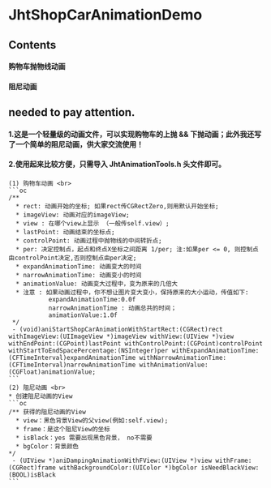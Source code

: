 # JhtShopCarAnimationDemo


## Contents
#### 购物车抛物线动画 <br>
#### 阻尼动画 <br>
## needed to pay attention.


#### 1.这是一个轻量级的动画文件，可以实现购物车的上抛 && 下抛动画；此外我还写了一个简单的阻尼动画，供大家交流使用！  <br>


#### 2.使用起来比较方便，只需导入 JhtAnimationTools.h 头文件即可。  <br>
    (1) 购物车动画 <br>
    ```oc
    /**
      * rect: 动画开始的坐标; 如果rect传CGRectZero,则用默认开始坐标;
      * imageView: 动画对应的imageView;
      * view : 在哪个view上显示 （一般传self.view）;
      * lastPoint: 动画结束的坐标点;
      * controlPoint: 动画过程中抛物线的中间转折点;
      * per: 决定控制点，起点和终点X坐标之间距离 1/per; 注:如果per <= 0, 则控制点由controlPoint决定,否则控制点由per决定;
      * expandAnimationTime: 动画变大的时间
      * narrowAnimationTime: 动画变小的时间
      * animationValue: 动画变大过程中，变为原来的几倍大
      * 注意 : 如果动画过程中，你不想让图片变大变小，保持原来的大小运动，传值如下:
               expandAnimationTime:0.0f
               narrowAnimationTime : 动画总共的时间；
               animationValue:1.0f
     */
     - (void)aniStartShopCarAnimationWithStartRect:(CGRect)rect withImageView:(UIImageView *)imageView withView:(UIView *)view withEndPoint:(CGPoint)lastPoint withControlPoint:(CGPoint)controlPoint withStartToEndSpacePercentage:(NSInteger)per withExpandAnimationTime:(CFTimeInterval)expandAnimationTime withNarrowAnimationTime:(CFTimeInterval)narrowAnimationTime withAnimationValue:(CGFloat)animationValue;
    ```
    (2) 阻尼动画 <br>
    * 创建阻尼动画的View
    ```oc
    /** 获得的阻尼动画的View
      * view：黑色背景View的父view(例如:self.view);
      * frame：是这个阻尼View的坐标
      * isBlack：yes 需要出现黑色背景， no不需要
      * bgColor：背景颜色
    */
     - (UIView *)aniDampingAnimationWithFView:(UIView *)view withFrame:(CGRect)frame withBackgroundColor:(UIColor *)bgColor isNeedBlackView:(BOOL)isBlack
    ```
    
